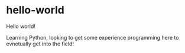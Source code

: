 # hello-world
Hello world!

Learning Python, looking to get some experience programming here to evnetually get into the field!

